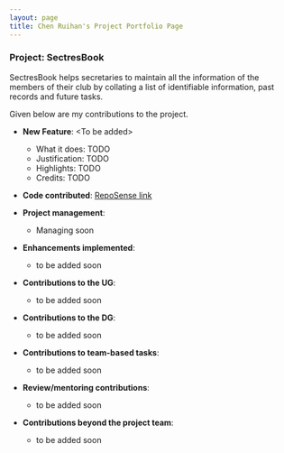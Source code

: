 ```yaml
---
layout: page
title: Chen Ruihan's Project Portfolio Page
---
```


### Project: SectresBook

SectresBook helps secretaries to maintain all the information of the members of their club by collating a list of identifiable information, past records and future tasks.

Given below are my contributions to the project.

* **New Feature**: \<To be added>
  * What it does: TODO
  * Justification: TODO
  * Highlights: TODO
  * Credits: TODO

* **Code contributed**: [RepoSense link](https://nus-cs2103-ay2223s1.github.io/tp-dashboard/?search=w12&sort=groupTitle&sortWithin=title&timeframe=commit&mergegroup=&groupSelect=groupByRepos&breakdown=true&checkedFileTypes=docs~functional-code~test-code~other&since=2022-09-16&tabOpen=true&tabType=authorship&tabAuthor=rui-han-crh&tabRepo=AY2223S1-CS2103T-W12-2%2Ftp%5Bmaster%5D&authorshipIsMergeGroup=false&authorshipFileTypes=docs~functional-code&authorshipIsBinaryFileTypeChecked=false&authorshipIsIgnoredFilesChecked=false)

* **Project management**:
  * Managing soon

* **Enhancements implemented**:
  * to be added soon

* **Contributions to the UG**:
  * to be added soon

* **Contributions to the DG**:
  * to be added soon

* **Contributions to team-based tasks**:
  * to be added soon

* **Review/mentoring contributions**:
  * to be added soon

* **Contributions beyond the project team**:
  * to be added soon
